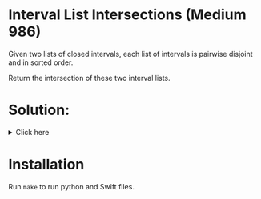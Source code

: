 # Interval List Intersections (Medium 986)
Given two lists of closed intervals, each list of intervals is pairwise disjoint
 and in sorted order.

Return the intersection of these two interval lists.

# Solution:

<details><summary>Click here</summary>  
Use two pointers on intervals, return their intersection, advance pointer
which end is earlier. O(n) time, O(1) space.

<br></br>

</details>

# Installation
Run `make` to run python and Swift files.
